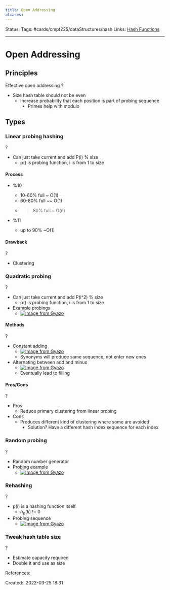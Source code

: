 ```yaml
---
title: Open Addressing
aliases:
---
```

Status:
Tags: #cards/cmpt225/dataStructures/hash
Links: [Hash Functions](out/hash-functions.md)
___

# Open Addressing

## Principles
Effective open addressing
?
- Size hash table should not be even
	- Increase probability that each position is part of probing sequence
		- Primes help with modulo

## Types

### Linear probing hashing
?
- Can just take current and add P(i)  % size
	- p() is probing function, i is from 1 to size

#### Process
- %10
	- 10-60% full ~ O(1)
	- 60-80% full ~~ O(1)
	- >80% full ~ O(n)

- %11
	- up to 90% ~O(1)

#### Drawback
?
- Clustering


### Quadratic probing
?
- Can just take current and add P(i^2)  % size
	- p() is probing function, i is from 1 to size
- Example probings
	- [![Image from Gyazo](https://i.gyazo.com/c80d4ab4ca44f4c501a315d8f19d674f.png)](https://gyazo.com/c80d4ab4ca44f4c501a315d8f19d674f)

#### Methods
?
- Constant adding
	- [![Image from Gyazo](https://i.gyazo.com/bc7670f48151251046a72ec342fc461d.png)](https://gyazo.com/bc7670f48151251046a72ec342fc461d)
	- Synonyms will produce same sequence, not enter new ones
- Alternating between add and minus
	- [![Image from Gyazo](https://i.gyazo.com/3a1131ab17c8b024ba47bc1136c9c0f8.png)](https://gyazo.com/3a1131ab17c8b024ba47bc1136c9c0f8)
	- Eventually lead to filling

#### Pros/Cons
?
- Pros
	- Reduce primary clustering from linear probing
- Cons
	- Produces different kind of clustering where some are avoided
		- Solution? Have a different hash index sequence for each index

### Random probing
?
- Random number generator
- Probing example
	- [![Image from Gyazo](https://i.gyazo.com/0381d926802fe3767a12523642035f57.png)](https://gyazo.com/0381d926802fe3767a12523642035f57)

### Rehashing
?
- p(i) is a hashing function itself
	- $h_p(k)$ != 0
- Probing sequence
	- [![Image from Gyazo](https://i.gyazo.com/9c3ddb035acb85133db57455e28f87ea.png)](https://gyazo.com/9c3ddb035acb85133db57455e28f87ea)
### Tweak hash table size
?
- Estimate capacity required
- Double it and use as size

References:

Created:: 2022-03-25 18:31
